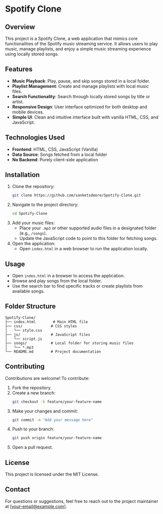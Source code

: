 # Spotify Clone

## Overview
This project is a Spotify Clone, a web application that mimics core functionalities of the Spotify music streaming service. It allows users to play music, manage playlists, and enjoy a simple music streaming experience using locally stored songs.

## Features
- **Music Playback**: Play, pause, and skip songs stored in a local folder.
- **Playlist Management**: Create and manage playlists with local music files.
- **Search Functionality**: Search through locally stored songs by title or artist.
- **Responsive Design**: User interface optimized for both desktop and mobile devices.
- **Simple UI**: Clean and intuitive interface built with vanilla HTML, CSS, and JavaScript.

## Technologies Used
- **Frontend**: HTML, CSS, JavaScript (Vanilla)
- **Data Source**: Songs fetched from a local folder
- **No Backend**: Purely client-side application

## Installation
1. Clone the repository:
   ```bash
   git clone https://github.com/sanketsdeore/Spotify-Clone.git
   ```
2. Navigate to the project directory:
   ```bash
   cd Spotify-Clone
   ```
3. Add your music files:
   - Place your `.mp3` or other supported audio files in a designated folder (e.g., `/songs`).
   - Update the JavaScript code to point to this folder for fetching songs.
4. Open the application:
   - Open `index.html` in a web browser to run the application locally.

## Usage
- Open `index.html` in a browser to access the application.
- Browse and play songs from the local folder.
- Use the search bar to find specific tracks or create playlists from available songs.

## Folder Structure
```
Spotify-Clone/
├── index.html        # Main HTML file
├── css/             # CSS styles
│   └── style.css
├── js/              # JavaScript files
│   └── script.js
├── songs/           # Local folder for storing music files
│   └── *.mp3
└── README.md        # Project documentation
```

## Contributing
Contributions are welcome! To contribute:
1. Fork the repository.
2. Create a new branch:
   ```bash
   git checkout -b feature/your-feature-name
   ```
3. Make your changes and commit:
   ```bash
   git commit -m "Add your message here"
   ```
4. Push to your branch:
   ```bash
   git push origin feature/your-feature-name
   ```
5. Open a pull request.

## License
This project is licensed under the MIT License.

## Contact
For questions or suggestions, feel free to reach out to the project maintainer at [your-email@example.com].

